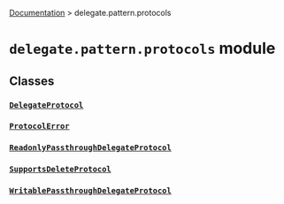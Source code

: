 [Documentation](/docs/documentation.md) > delegate.pattern.protocols

# `delegate.pattern.protocols` module

## Classes

### [`DelegateProtocol`](/docs/delegate/pattern/protocols/delegate_protocol.md)
### [`ProtocolError`](/docs/delegate/pattern/protocols/protocol_error.md)
### [`ReadonlyPassthroughDelegateProtocol`](/docs/delegate/pattern/protocols/readonly_passthrough_delegate_protocol.md)
### [`SupportsDeleteProtocol`](/docs/delegate/pattern/protocols/supports_delete_protocol.md)
### [`WritablePassthroughDelegateProtocol`](/docs/delegate/pattern/protocols/writable_passthrough_delegate_protocol.md)

